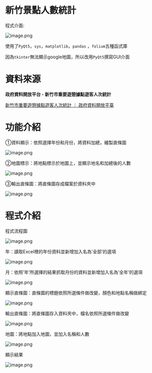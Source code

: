 # 新竹景點人數統計

程式介面:

![image.png](image.png)

使用了`PyQt5`，`sys`，`matplotlib`，`pandas` ，`folium`五種函式庫

因為`tkinter`無法顯示google地圖，所以改用`PyQt5`撰寫GUI介面

# 資料來源

**政府資料開放平台 - 新竹市重要遊憩據點遊客人次統計**

[新竹市重要遊憩據點遊客人次統計 ｜ 政府資料開放平臺](https://data.gov.tw/dataset/99374)

# 功能介紹

①資料顯示：依照選擇年份和月份，將資料加總，繪製直條圖

![image.png](18de78af-b228-4222-813c-a97d49d6374f.png)

②地圖標示：將地點標示於地圖上，並顯示地名和加總後的人數

![image.png](image%201.png)

③輸出直條圖：將直條圖存成檔案於資料夾中

![image.png](image%202.png)

# 程式介紹

程式流程圖

![image.png](image%203.png)

年：讀取Excel裡的年份資料並新增加入名為’全部’的選項

![image.png](8f523d3a-b050-468c-9ff7-06a3498a6b8d.png)

月：依照’年’所選擇的結果抓取月份的資料並新增加入名為’全年’的選項

![image.png](image%204.png)

顯示直條圖：直條圖的標題依照所選條件做改變，顏色和地點名稱做綁定

![image.png](image%205.png)

輸出直條圖：將直條圖存入資料夾中，檔名依照所選條件做改變

![image.png](image%206.png)

地圖：將地點加入地圖，並加入名稱和人數

![image.png](defb9a14-5dd0-42f2-a89e-f89909784713.png)

顯示結果

![image.png](image%207.png)